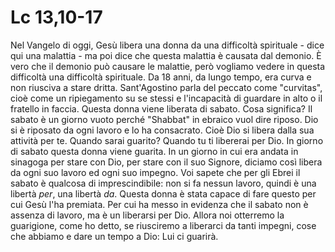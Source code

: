 Lc 13,10-17
===========

Nel Vangelo di oggi, Gesù libera una donna da una difficoltà spirituale - dice
qui una malattia - ma poi dice che questa malattia è causata dal demonio. È vero
che il demonio può causare le malattie, però vogliamo vedere in questa
difficoltà una difficoltà spirituale. Da 18 anni, da lungo tempo, era curva e
non riusciva a stare dritta. Sant'Agostino parla del peccato come "curvitas",
cioè come un ripiegamento su se stessi e l'incapacità di guardare in alto o il
fratello in faccia. Questa donna viene liberata di sabato. Cosa significa? Il
sabato è un giorno vuoto perché "Shabbat" in ebraico vuol dire riposo. Dio si è
riposato da ogni lavoro e lo ha consacrato. Cioè Dio si libera dalla sua
attività per te. Quando sarai guarito? Quando tu ti libererai per Dio. In giorno
di sabato questa donna viene guarita. In un giorno in cui era andata in sinagoga
per stare con Dio, per stare con il suo Signore, diciamo così libera da ogni suo
lavoro ed ogni suo impegno. Voi sapete che per gli Ebrei il sabato è qualcosa di
imprescindibile: non si fa nessun lavoro, quindi è una libertà *per*, una
libertà *da*. Questa donna è stata capace di fare questo per cui Gesù l'ha
premiata. Per cui ha messo in evidenza che il sabato non è assenza di lavoro, ma
è un liberarsi per Dio. Allora noi otterremo la guarigione, come ho detto, se
riusciremo a liberarci da tanti impegni, cose che abbiamo e dare un tempo a Dio:
Lui ci guarirà.
